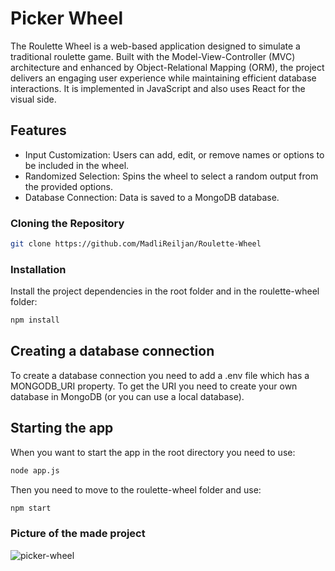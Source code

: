 # Picker Wheel

The Roulette Wheel is a web-based application designed to simulate a traditional roulette game. 
Built with the Model-View-Controller (MVC) architecture and enhanced by Object-Relational Mapping (ORM), the project delivers an engaging user experience while maintaining efficient database interactions. 
It is implemented in JavaScript and also uses React for the visual side.

## Features
* Input Customization: Users can add, edit, or remove names or options to be included in the wheel.
* Randomized Selection: Spins the wheel to select a random output from the provided options.
* Database Connection: Data is saved to a MongoDB database.

### Cloning the Repository

```bash
git clone https://github.com/MadliReiljan/Roulette-Wheel
```
### Installation

Install the project dependencies in the root folder and in the roulette-wheel folder:

```bash
npm install
```

## Creating a database connection

To create a database connection you need to add a .env file which has a MONGODB_URI property. 
To get the URI you need to create your own database in MongoDB (or you can use a local database).

## Starting the app

When you want to start the app in the root directory you need to use: 

```bash
node app.js
```

Then you need to move to the roulette-wheel folder and use:

```bash
npm start
```
### Picture of the made project

![picker-wheel](https://github.com/user-attachments/assets/861d78a5-bf8c-40c5-a85b-0c8c18957d65)
